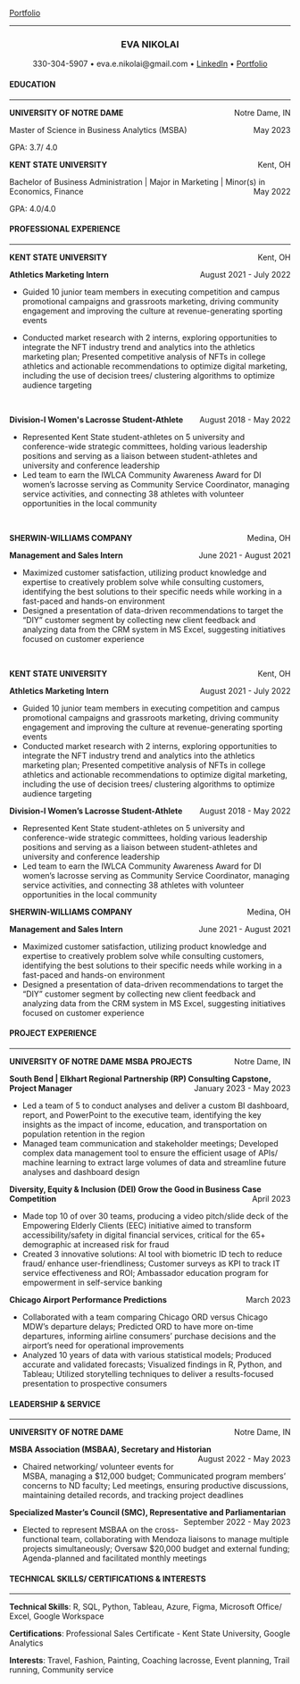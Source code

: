 [Portfolio](index)
<hr>
<H3 align="CENTER">
<strong>EVA NIKOLAI</strong>
</H3>
<p style="text-align: center;">
330-304-5907 • eva.e.nikolai@gmail.com •
<a href="https://www.linkedin.com/in/evanikolai/">LinkedIn</a> •
<a href="https://eva-nikolai.github.io/">Portfolio</a></p>

<h4><strong>EDUCATION</strong></h4>
<hr>
<p style="text-align:left;">
<strong> UNIVERSITY OF NOTRE DAME</strong> <span style="float:right;">
Notre Dame, IN </span>
<p >
Master of Science in Business Analytics (MSBA) <span
style="float:right;"> May 2023 </span>
<p >
GPA: 3.7/ 4.0
<p >
<p style="text-align:left;">
<strong> KENT STATE UNIVERSITY</strong> <span style="float:right;">
Kent, OH </span>
<p >
Bachelor of Business Administration | Major in Marketing | Minor(s) in
Economics, Finance <span style="float:right;"> May 2022 </span>
<p >
GPA: 4.0/4.0
</p>

<h4><strong>PROFESSIONAL EXPERIENCE</strong></h4>
<hr>

<p style="text-align:left;"><strong>
    KENT STATE UNIVERSITY</strong>
    <span style="float:right;">
        Kent, OH
    </span>
</p>
<p style="text-align:left;"><b>
    Athletics Marketing Intern</b>
    <span style="float:right;">
        August 2021 - July 2022
    </span>
</p>

* Guided 10 junior team members in executing competition and campus promotional campaigns and grassroots marketing, driving community engagement and improving the culture at revenue-generating sporting events

* Conducted market research with 2 interns, exploring opportunities to integrate the NFT industry trend and analytics into the athletics marketing plan; Presented competitive analysis of NFTs in college athletics and actionable recommendations to optimize digital marketing, including the use of decision trees/ clustering algorithms to optimize audience targeting 
<br>

<p style="text-align:left;"><b>
    Division-I Women's Lacrosse Student-Athlete</b>
    <span style="float:right;">
        August 2018 - May 2022
    </span>
</p>

* Represented Kent State student-athletes on 5 university and conference-wide strategic committees, holding various leadership positions and serving as a liaison between student-athletes and university and conference leadership 
* Led team to earn the IWLCA Community Awareness Award for DI women’s lacrosse serving as Community Service Coordinator, managing service activities, and connecting 38 athletes with volunteer opportunities in the local community 
<br>
<p style="text-align:left;"><strong>
    SHERWIN-WILLIAMS COMPANY </strong>
    <span style="float:right;">
        Medina, OH
    </span>
</p>
<p style="text-align:left;"><b>
    Management and Sales Intern</b>
    <span style="float:right;">
        June 2021 - August 2021
    </span>
</p>

* Maximized customer satisfaction, utilizing product knowledge and expertise to creatively problem solve while consulting customers, identifying the best solutions to their specific needs while working in a fast-paced and hands-on environment
* Designed a presentation of data-driven recommendations to target the “DIY” customer segment by collecting new client feedback and analyzing data from the CRM system in MS Excel, suggesting initiatives focused on customer experience
<br>


<p style="text-align:left;">
<strong> KENT STATE UNIVERSITY</strong> <span style="float:right;">
Kent, OH </span>
</p>
<p style="text-align:left;">
<b> Athletics Marketing Intern</b> <span style="float:right;"> August
2021 - July 2022 </span>
</p>

* Guided 10 junior team members in executing competition and campus promotional campaigns and grassroots marketing, driving community engagement and improving the culture at revenue-generating sporting events <br>
* Conducted market research with 2 interns, exploring opportunities to integrate the NFT industry trend and analytics into the athletics marketing plan; Presented competitive analysis of NFTs in college athletics and actionable recommendations to optimize digital marketing, including the use of decision trees/ clustering algorithms to optimize audience targeting  <br>

<p style="text-align:left;">
<b> Division-I Women’s Lacrosse Student-Athlete</b> <span
style="float:right;"> August 2018 - May 2022 </span>
</p>

* Represented Kent State student-athletes on 5 university and conference-wide strategic committees, holding various leadership positions and serving as a liaison between student-athletes and university and conference leadership 
* Led team to earn the IWLCA Community Awareness Award for DI women’s lacrosse serving as Community Service Coordinator, managing service activities, and connecting 38 athletes with volunteer opportunities in the local community 

<p style="text-align:left;">
<strong> SHERWIN-WILLIAMS COMPANY</strong> <span style="float:right;">
Medina, OH </span>
</p>
<p style="text-align:left;">
<b> Management and Sales Intern</b> <span style="float:right;"> June
2021 - August 2021 </span>
</p>

* Maximized customer satisfaction, utilizing product knowledge and expertise to creatively problem solve while consulting customers, identifying the best solutions to their specific needs while working in a fast-paced and hands-on environment <br>
* Designed a presentation of data-driven recommendations to target the “DIY” customer segment by collecting new client feedback and analyzing data from the CRM system in MS Excel, suggesting initiatives focused on customer experience <br>

<h4>
<strong>PROJECT EXPERIENCE</strong>
</h4>
<hr>
<p style="text-align:left;">
<strong> UNIVERSITY OF NOTRE DAME MSBA PROJECTS</strong> <span
style="float:right;"> Notre Dame, IN </span>
</p>
<p style="text-align:left;">
<b> South Bend | Elkhart Regional Partnership (RP) Consulting Capstone,
Project Manager</b> <span style="float:right;"> January 2023 - May 2023
</span>
</p>

* Led a team of 5 to conduct analyses and deliver a custom BI dashboard, report, and PowerPoint to the executive team, identifying the key insights as the impact of income, education, and transportation on population retention in the region <br>
* Managed team communication and stakeholder meetings; Developed complex data management tool to ensure the efficient usage of APIs/ machine learning to extract large volumes of data and streamline future analyses and dashboard design <br>

<p style="text-align:left;">
<b> Diversity, Equity & Inclusion (DEI) Grow the Good in Business Case
Competition</b> <span style="float:right;"> April 2023 </span>
</p>

* Made top 10 of over 30 teams, producing a video pitch/slide deck of the Empowering Elderly Clients (EEC) initiative aimed to transform accessibility/safety in digital financial services, critical for the 65+ demographic at increased risk for fraud <br>
* Created 3 innovative solutions: AI tool with biometric ID tech to reduce fraud/ enhance user-friendliness; Customer surveys as KPI to track IT service effectiveness and ROI; Ambassador education program for empowerment in self-service banking <br>

<p style="text-align:left;">
<b> Chicago Airport Performance Predictions</b> <span
style="float:right;"> March 2023 </span>
</p>

* Collaborated with a team comparing Chicago ORD versus Chicago MDW’s departure delays; Predicted ORD to have more on-time departures, informing airline consumers’ purchase decisions and the airport’s need for operational improvements <br>
* Analyzed 10 years of data with various statistical models; Produced accurate and validated forecasts; Visualized findings in R, Python, and Tableau; Utilized storytelling techniques to deliver a results-focused presentation to prospective consumers <br>

<h4>
<strong>LEADERSHIP & SERVICE</strong>
</h4>
<hr>
<p style="text-align:left;">
<strong> UNIVERSITY OF NOTRE DAME</strong> <span style="float:right;">
Notre Dame, IN </span>
</p>
<p style="text-align:left;">
<b> MSBA Association (MSBAA), Secretary and Historian</b> <span
style="float:right;"> August 2022 - May 2023 </span>
</p>

* Chaired networking/ volunteer events for MSBA, managing a $12,000 budget; Communicated program members’ concerns to ND faculty; Led meetings, ensuring productive discussions, maintaining detailed records, and tracking project deadlines <br>

<p style="text-align:left;">
<b> Specialized Master’s Council (SMC), Representative and
Parliamentarian</b> <span style="float:right;"> September 2022 - May
2023 </span>
</p>

* Elected to represent MSBAA on the cross-functional team, collaborating with Mendoza liaisons to manage multiple projects simultaneously; Oversaw $20,000 budget and external funding; Agenda-planned and facilitated monthly meetings <br>

<h4>
<strong>TECHNICAL SKILLS/ CERTIFICATIONS & INTERESTS</strong>
</h4>
<hr>
<p >
<strong>Technical Skills</strong>: R, SQL, Python, Tableau, Azure,
Figma, Microsoft Office/ Excel, Google Workspace <br>
<p >
<strong>Certifications</strong>: Professional Sales Certificate - Kent
State University, Google Analytics <br>
<p >
<strong>Interests</strong>: Travel, Fashion, Painting, Coaching
lacrosse, Event planning, Trail running, Community service
<p >
